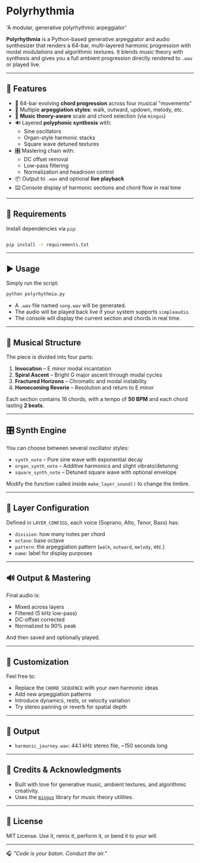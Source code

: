 # Polyrhythmia
'A modular, generative polyrhythmic arpeggiator'

**Polyrhythmia** is a Python-based generative arpeggiator and audio synthesizer that renders a 64-bar, multi-layered harmonic progression with modal modulations and algorithmic textures. It blends music theory with synthesis and gives you a full ambient progression directly rendered to `.wav` or played live.

---

## 🧰 Features

- 🎼 64-bar evolving **chord progression** across four musical "movements"
- 🎹 Multiple **arpeggiation styles**: walk, outward, updown, melody, etc.
- 🧠 **Music theory-aware** scale and chord selection (via `mingus`)
- 🔊 Layered **polyphonic synthesis** with:
  - Sine oscillators
  - Organ-style harmonic stacks
  - Square wave detuned textures
- 🎛️ Mastering chain with:
  - DC offset removal
  - Low-pass filtering
  - Normalization and headroom control
- 📦 Output to `.wav` and optional **live playback**
- ⌨️ Console display of harmonic sections and chord flow in real time

---

## 🚀 Requirements

Install dependencies via `pip`:

```bash

pip install -r requirements.txt
```

---

## ▶️ Usage

Simply run the script:

```bash
python polyrhythmia.py
```

- A `.wav` file named `song.wav` will be generated.
- The audio will be played back live if your system supports `simpleaudio`.
- The console will display the current section and chords in real time.

---

## 🧠 Musical Structure

The piece is divided into four parts:

1. **Invocation** – E minor modal incantation
2. **Spiral Ascent** – Bright G major ascent through modal cycles
3. **Fractured Horizons** – Chromatic and modal instability
4. **Homecoming Reverie** – Resolution and return to E minor

Each section contains 16 chords, with a tempo of **50 BPM** and each chord lasting **2 beats**.

---

## 🎛️ Synth Engine

You can choose between several oscillator styles:

- `synth_note` – Pure sine wave with exponential decay
- `organ_synth_note` – Additive harmonics and slight vibrato/detuning
- `square_synth_note` – Detuned square wave with optional envelope

Modify the function called inside `make_layer_sound()` to change the timbre.

---

## 🎹 Layer Configuration

Defined in `LAYER_CONFIGS`, each voice (Soprano, Alto, Tenor, Bass) has:

- `division`: how many notes per chord
- `octave`: base octave
- `pattern`: the arpeggiation pattern (`walk`, `outward`, `melody`, etc.)
- `name`: label for display purposes

---

## 🔊 Output & Mastering

Final audio is:

- Mixed across layers
- Filtered (5 kHz low-pass)
- DC-offset corrected
- Normalized to 90% peak

And then saved and optionally played.

---

## 📝 Customization

Feel free to:
- Replace the `CHORD_SEQUENCE` with your own harmonic ideas
- Add new arpeggiation patterns
- Introduce dynamics, rests, or velocity variation
- Try stereo panning or reverb for spatial depth

---

## 📁 Output

- `harmonic_journey.wav`: 44.1 kHz stereo file, ~150 seconds long

---

## 🧠 Credits & Acknowledgments

- Built with love for generative music, ambient textures, and algorithmic creativity.
- Uses the [`mingus`](https://github.com/bspaans/python-mingus) library for music theory utilities.

---

## 📜 License

MIT License. Use it, remix it, perform it, or bend it to your will.

---

🎧 _"Code is your baton. Conduct the air."_
